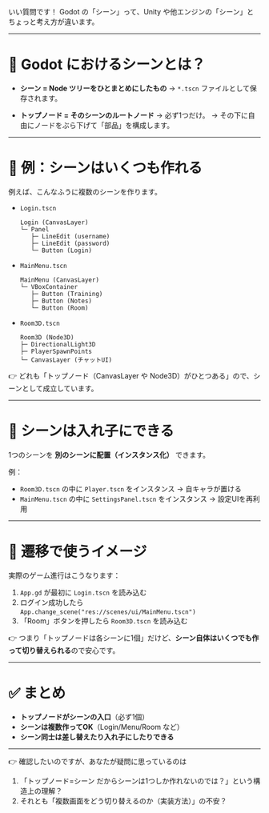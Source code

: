 いい質問です！
Godot の「シーン」って、Unity や他エンジンの「シーン」とちょっと考え方が違います。

---

# 🌱 Godot におけるシーンとは？

* **シーン = Node ツリーをひとまとめにしたもの**
  → `*.tscn` ファイルとして保存されます。

* **トップノード = そのシーンのルートノード**
  → 必ず1つだけ。
  → その下に自由にノードをぶら下げて「部品」を構成します。

---

# 🌳 例：シーンはいくつも作れる

例えば、こんなふうに複数のシーンを作ります。

* `Login.tscn`

  ```
  Login (CanvasLayer)
  └─ Panel
     ├─ LineEdit (username)
     ├─ LineEdit (password)
     └─ Button (Login)
  ```

* `MainMenu.tscn`

  ```
  MainMenu (CanvasLayer)
  └─ VBoxContainer
     ├─ Button (Training)
     ├─ Button (Notes)
     └─ Button (Room)
  ```

* `Room3D.tscn`

  ```
  Room3D (Node3D)
  ├─ DirectionalLight3D
  ├─ PlayerSpawnPoints
  └─ CanvasLayer (チャットUI)
  ```

👉 どれも「トップノード（CanvasLayer や Node3D）がひとつある」ので、シーンとして成立しています。

---

# 🔗 シーンは入れ子にできる

1つのシーンを **別のシーンに配置（インスタンス化）** できます。

例：

* `Room3D.tscn` の中に `Player.tscn` をインスタンス → 自キャラが置ける
* `MainMenu.tscn` の中に `SettingsPanel.tscn` をインスタンス → 設定UIを再利用

---

# 🚪 遷移で使うイメージ

実際のゲーム進行はこうなります：

1. `App.gd` が最初に `Login.tscn` を読み込む
2. ログイン成功したら `App.change_scene("res://scenes/ui/MainMenu.tscn")`
3. 「Room」ボタンを押したら `Room3D.tscn` を読み込む

👉 つまり「トップノードは各シーンに1個」だけど、**シーン自体はいくつでも作って切り替えられる**ので安心です。

---

# ✅ まとめ

* **トップノードがシーンの入口**（必ず1個）
* **シーンは複数作ってOK**（Login/Menu/Room など）
* **シーン同士は差し替えたり入れ子にしたりできる**

---

👉 確認したいのですが、あなたが疑問に思っているのは

1. 「トップノード=シーン だからシーンは1つしか作れないのでは？」という構造上の理解？
2. それとも「複数画面をどう切り替えるのか（実装方法）」の不安？
